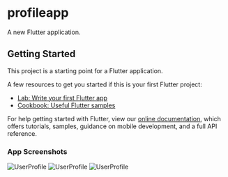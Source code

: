 # profileapp

A new Flutter application.

## Getting Started

This project is a starting point for a Flutter application.

A few resources to get you started if this is your first Flutter project:

- [Lab: Write your first Flutter app](https://flutter.dev/docs/get-started/codelab)
- [Cookbook: Useful Flutter samples](https://flutter.dev/docs/cookbook)

For help getting started with Flutter, view our
[online documentation](https://flutter.dev/docs), which offers tutorials,
samples, guidance on mobile development, and a full API reference.


### App Screenshots
![UserProfile](https://i.imgur.com/RgLzO5j.jpg?1)
![UserProfile](https://i.imgur.com/9lz2Kxf.jpg?1)
![UserProfile](https://i.imgur.com/UwbXAXl.jpg?1)
